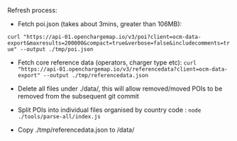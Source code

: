 Refresh process:

- Fetch poi.json (takes about 3mins, greater than 106MB): 

`curl "https://api-01.openchargemap.io/v3/poi?client=ocm-data-export&maxresults=200000&compact=true&verbose=false&includecomments=true" --output ./tmp/poi.json`

- Fetch core reference data (operators, charger type etc):
`curl "https://api-01.openchargemap.io/v3/referencedata?client=ocm-data-export" --output ./tmp/referencedata.json`

- Delete all files under ./data/, this will allow removed/moved POIs to be removed from the subsequent git commit
- Split POIs into individual files organised by country code : `node ./tools/parse-all/index.js`
- Copy ./tmp/referencedata.json to /data/
